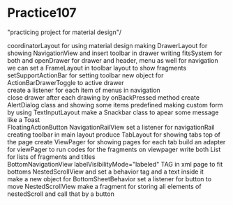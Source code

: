 # Practice107

"practicing project for material design"/

coordinatorLayout for using material design
making DrawerLayout for showing NavigationView and insert toolbar in drawer
writing fitsSystem for both and openDrawer for drawer and header, menu as well for navigation	
we can set a FrameLayout in toolbar layout to show fragments	
setSupportActionBar for setting toolbar
new object for ActionBarDrawerToggle to active drawer	
create a listener for each item of menus in navigation	
close drawer after each drawing by onBackPressed method	
create AlertDialog class and showing some items predefined
making custom form by using TextInputLayout
make a Snackbar class to apear some message like a Toast	
FloatingActionButton
NavigationRailView
set a listener for navigationRail
creating toolbar in main layout	
produce TabLayout for showing tabs top of the page
create ViewPager for showing pages for each tab
build an adapter for viewPager to run codes for the fragments on viewpager
write both List for lists of fragments and titles	
BottomNavigationView
labelVisibilityMode="labeled" TAG in xml page to fit bottoms
NestedScrollView and set a behavior tag and a text inside it	
make a new object for BottomSheetBehavior
set a listener for button to move NestedScrollView
make a fragment for storing all elements of nestedScroll and call that by a button

